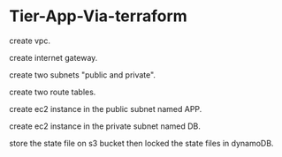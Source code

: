 # Tier-App-Via-terraform

create vpc.

create internet gateway.

create two subnets "public and private".

create two route tables.

create ec2 instance in the public subnet named APP.

create ec2 instance in the private subnet named DB.

store the state file on s3 bucket then locked the state files in dynamoDB. 
